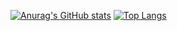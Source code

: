 [![Anurag's GitHub stats](https://github-readme-stats.vercel.app/api?username=ltxom&count_private=true&show_icons=true&theme=dark)](https://github.com/anuraghazra/github-readme-stats)
[![Top Langs](https://github-readme-stats.vercel.app/api/top-langs/?username=ltxom&hide=css,html,javascript&theme=dark&layout=compact)](https://github.com/anuraghazra/github-readme-stats)
